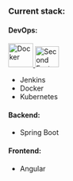 ### Current stack:

#### DevOps:
<p align="left">
  <a href="https://www.docker.com" title="Docker" target="_blank">
    <img
      src="https://img.icons8.com/?size=96&id=22813&format=png"
      width="50"
      height="48"
      alt="Docker"
    />
  </a>
  <a href="https://example.com/second-feature" title="Learn about Second Feature" target="_blank">
    <img
      src="https://img.icons8.com/?size=96&id=wpZmKzk11AzJ&format=png"
      width="48"
      height="42"
      alt="Second Feature Icon"
    />
  </a>
</p>

- Jenkins
- Docker
- Kubernetes

#### Backend:
- Spring Boot

#### Frontend:
- Angular
